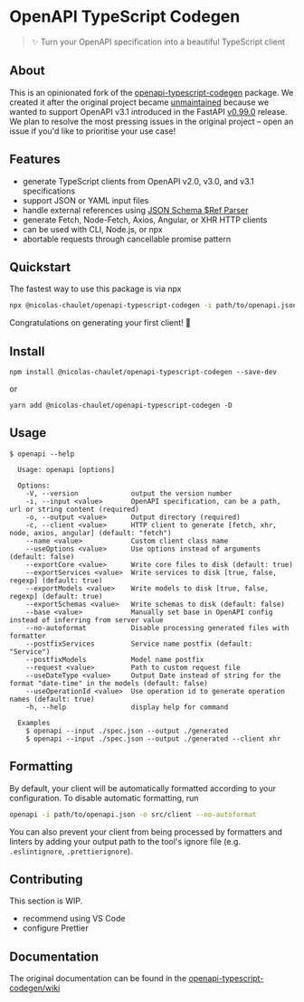 # OpenAPI TypeScript Codegen

> ✨ Turn your OpenAPI specification into a beautiful TypeScript client

## About

This is an opinionated fork of the [openapi-typescript-codegen](https://github.com/ferdikoomen/openapi-typescript-codegen) package. We created it after the original project became [unmaintained](https://github.com/ferdikoomen/openapi-typescript-codegen/issues/1276#issuecomment-1302392146) because we wanted to support OpenAPI v3.1 introduced in the FastAPI [v0.99.0](https://fastapi.tiangolo.com/release-notes/#0990) release. We plan to resolve the most pressing issues in the original project – open an issue if you'd like to prioritise your use case!

## Features

- generate TypeScript clients from OpenAPI v2.0, v3.0, and v3.1 specifications
- support JSON or YAML input files
- handle external references using [JSON Schema $Ref Parser](https://github.com/APIDevTools/json-schema-ref-parser/)
- generate Fetch, Node-Fetch, Axios, Angular, or XHR HTTP clients
- can be used with CLI, Node.js, or npx
- abortable requests through cancellable promise pattern

## Quickstart

The fastest way to use this package is via npx

```sh
npx @nicolas-chaulet/openapi-typescript-codegen -i path/to/openapi.json -o src/client
```

Congratulations on generating your first client! 🎉

## Install

```
npm install @nicolas-chaulet/openapi-typescript-codegen --save-dev
```

or

```
yarn add @nicolas-chaulet/openapi-typescript-codegen -D
```

## Usage

```
$ openapi --help

  Usage: openapi [options]

  Options:
    -V, --version             output the version number
    -i, --input <value>       OpenAPI specification, can be a path, url or string content (required)
    -o, --output <value>      Output directory (required)
    -c, --client <value>      HTTP client to generate [fetch, xhr, node, axios, angular] (default: "fetch")
    --name <value>            Custom client class name
    --useOptions <value>      Use options instead of arguments (default: false)
    --exportCore <value>      Write core files to disk (default: true)
    --exportServices <value>  Write services to disk [true, false, regexp] (default: true)
    --exportModels <value>    Write models to disk [true, false, regexp] (default: true)
    --exportSchemas <value>   Write schemas to disk (default: false)
    --base <value>            Manually set base in OpenAPI config instead of inferring from server value
    --no-autoformat           Disable processing generated files with formatter
    --postfixServices         Service name postfix (default: "Service")
    --postfixModels           Model name postfix
    --request <value>         Path to custom request file
    --useDateType <value>     Output Date instead of string for the format "date-time" in the models (default: false)
    --useOperationId <value>  Use operation id to generate operation names (default: true)
    -h, --help                display help for command

  Examples
    $ openapi --input ./spec.json --output ./generated
    $ openapi --input ./spec.json --output ./generated --client xhr
```

## Formatting

By default, your client will be automatically formatted according to your configuration. To disable automatic formatting, run

```sh
openapi -i path/to/openapi.json -o src/client --no-autoformat
```

You can also prevent your client from being processed by formatters and linters by adding your output path to the tool's ignore file (e.g. `.eslintignore`, `.prettierignore`).

## Contributing

This section is WIP.

- recommend using VS Code
- configure Prettier

## Documentation

The original documentation can be found in the [openapi-typescript-codegen/wiki](https://github.com/ferdikoomen/openapi-typescript-codegen/wiki)

